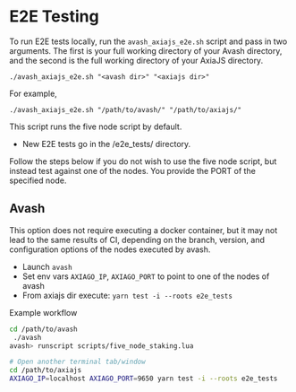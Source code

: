 # E2E Testing

To run E2E tests locally, run the `avash_axiajs_e2e.sh` script and pass in two arguments. The first is your full working directory of your Avash directory, and the second is the full working directory of your AxiaJS directory.

`./avash_axiajs_e2e.sh "<avash dir>" "<axiajs dir>"`

For example,

`./avash_axiajs_e2e.sh "/path/to/avash/" "/path/to/axiajs/"`

This script runs the five node script by default.

- New E2E tests go in the /e2e_tests/ directory.

Follow the steps below if you do not wish to use the five node script, but instead test against one of the nodes. You provide the PORT of the specified node.

## Avash

This option does not require executing a docker container, but it may not lead to the same results of CI, depending on the branch, version, and configuration options of the nodes executed by avash.

* Launch `avash`
* Set env vars `AXIAGO_IP`, `AXIAGO_PORT` to point to one of the nodes of avash
* From axiajs dir execute: `yarn test -i --roots e2e_tests`

Example workflow

```zsh
cd /path/to/avash
 ./avash
avash> runscript scripts/five_node_staking.lua

# Open another terminal tab/window
cd /path/to/axiajs
AXIAGO_IP=localhost AXIAGO_PORT=9650 yarn test -i --roots e2e_tests
```
